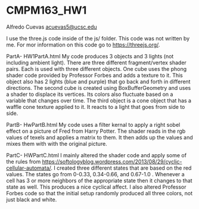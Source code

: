 # CMPM163_HW1
Alfredo Cuevas
acuevas5@ucsc.edu

I use the three.js code inside of the js/ folder. This code was not written by me. For mor information on this code go to https://threejs.org/. 

PartA- HW1PartA.html
My code produces 3 objects and 3 lights (not including ambient light). There are three different fragment/vertex shader pairs. Each is used with three different objects. One cube uses the phong shader code provided by Professor Forbes and adds a texture to it. This object also has 2 lights (blue and purple) that go back and forth in different directions. The second cube is created using BoxBufferGeometry and uses a shader to displace its vertices. Its colors also fluctuate based on a variable that changes over time. The third object is a cone object that has a waffle cone texture applied to it. It reacts to a light that goes from side to side. 

PartB- HwPartB.html
My code uses a filter kernal to apply a right sobel effect on a picture of Fred from Harry Potter. The shader reads in the rgb values of texels and applies a matrix to them. It then adds up the values and mixes them with with the original picture. 

PartC- HWPartC.html
I mainly altered the shader code and apply some of the rules from https://softologyblog.wordpress.com/2013/08/29/cyclic-cellular-automata/. I created three different states that are based on the red values. The states go from 0-0.33, 0.34-0.66, and 0.67-1.0 . Whenever a cell has 3 or more neighbors of the appropriate state then it changes to that state as well. This produces a nice cyclical affect. I also altered Professor Forbes code so that the initial setup randomly produced all three colors, not just black and white.  
